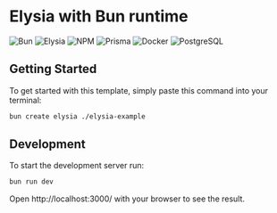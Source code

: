 # Elysia with Bun runtime


![Bun](https://img.shields.io/badge/Bun-%23000000.svg?style=for-the-badge&logo=bun&logoColor=white)
![Elysia](https://img.shields.io/badge/Elysia-%23FFCC00.svg?style=for-the-badge&logo=elysia&logoColor=black)
![NPM](https://img.shields.io/badge/NPM-%23CB3837.svg?style=for-the-badge&logo=npm&logoColor=white)
![Prisma](https://img.shields.io/badge/Prisma-%23004DFF.svg?style=for-the-badge&logo=prisma&logoColor=white)
![Docker](https://img.shields.io/badge/Docker-%232496ED.svg?style=for-the-badge&logo=docker&logoColor=white)
![PostgreSQL](https://img.shields.io/badge/PostgreSQL-%23336791.svg?style=for-the-badge&logo=postgresql&logoColor=white)
## Getting Started
To get started with this template, simply paste this command into your terminal:
```bash
bun create elysia ./elysia-example
```

## Development
To start the development server run:
```bash
bun run dev
```

Open http://localhost:3000/ with your browser to see the result.
